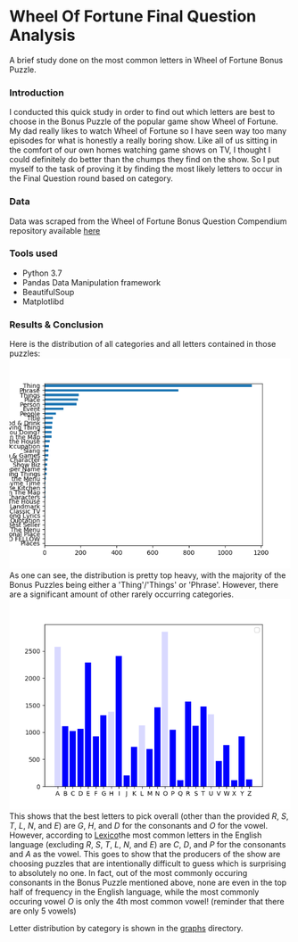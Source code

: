 # Wheel Of Fortune Final Question Analysis
A brief study done on the most common letters in Wheel of Fortune Bonus Puzzle.

### Introduction
I conducted this quick study in order to find out which letters are best to choose in the Bonus Puzzle of the popular game show Wheel of Fortune. My dad really likes to watch Wheel of Fortune so I have seen way too many episodes for what is honestly a really boring show. Like all of us sitting in the comfort of our own homes watching game shows on TV, I thought I could definitely do better than the chumps they find on the show. So I put myself to the task of proving it by finding the most likely letters to occur in the Final Question round based on category.

### Data
Data was scraped from the Wheel of Fortune Bonus Question Compendium repository available [here](http://www.angelfire.com/mi4/malldirectories/wheel/wheelbonus.html)

### Tools used
- Python 3.7
- Pandas Data Manipulation framework
- BeautifulSoup
- Matplotlibd

### Results & Conclusion
Here is the distribution of all categories and all letters contained in those puzzles:
![categories](graphs/categories.png)
As one can see, the distribution is pretty top heavy, with the majority of the Bonus Puzzles being either a 'Thing'/'Things' or 'Phrase'. However, there are a significant amount of other rarely occurring categories.
![letter](graphs/letters.png)  
This shows that the best letters to pick overall (other than the provided *R*, *S*, *T*, *L*, *N*, and *E*) are *G*, *H*, and *D* for the consonants and *O* for the vowel. However, according to [Lexico](https://www.lexico.com/explore/which-letters-are-used-most)the most common letters in the English language (excluding *R*, *S*, *T*, *L*, *N*, and *E*) are *C*, *D*, and *P* for the consonants and *A* as the vowel. This goes to show that the producers of the show are choosing puzzles that are intentionally difficult to guess which is surprising to absolutely no one. In fact, out of the most commonly occuring consonants in the Bonus Puzzle mentioned above, none are even in the top half of frequency in the English language, while the most commonly occuring vowel *O* is only the 4th most common vowel! (reminder that there are only 5 vowels)



Letter distribution by category is shown in the [graphs](graphs/) directory.
